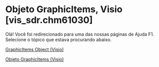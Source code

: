 
# Objeto GraphicItems, Visio [vis_sdr.chm61030]

Olá! Você foi redirecionado para uma das nossas páginas de Ajuda F1. Selecione o tópico que estava procurando abaixo.

[GraphicItems Object (Visio)](http://msdn.microsoft.com/library/39874853-1bfd-667d-4107-011f5eaad94a.aspx)

[Objeto GraphicItems (Visio)](http://msdn.microsoft.com/library/89d0bbeb-ee45-50cc-490e-0af49d036ad1%28Office.15%29.aspx)

